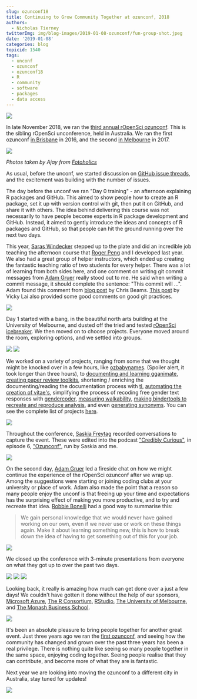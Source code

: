 ```yaml
---
slug: ozunconf18
title: Continuing to Grow Community Together at ozunconf, 2018
authors:
  - Nicholas Tierney
twitterImg: img/blog-images/2019-01-08-ozunconf/fun-group-shot.jpeg
date: '2019-01-08'
categories: blog
topicid: 1540
tags:
  - unconf
  - ozunconf
  - ozunconf18
  - R
  - community
  - software
  - packages
  - data access
---
```


![](/img/blog-images/2019-01-08-ozunconf/melb-logo.png)

In late November 2018, we ran the [third annual rOpenSci ozunconf](http://ozunconf18.ropensci.org). This is the sibling rOpenSci unconference, held in Australia. We ran the first ozunconf [in Brisbane](https://ropensci.org/blog/2016/06/16/au-unconf) in 2016, and the second [in Melbourne](https://ropensci.org/blog/2017/10/31/ozunconf2017) in 2017.

![](/img/blog-images/2019-01-08-ozunconf/adam-anna-sarah.jpeg)

_Photos taken by Ajay from [Fotoholics](https://www.fotoholics.org/)_

As usual, before the unconf, we started discussion on [GitHub issue threads](https://github.com/ropensci/ozunconf18/issues), 
and the excitement was building with the number of issues.

The day before the unconf we ran "Day 0 training" - an afternoon explaining R packages and GitHub. This aimed to show people how to create an R package, set it up with version control with git, then put it on GitHub, and share it with others. The idea behind delivering this course was not necessarily to have people become experts in R package development and GitHub. Instead, it aimed to gently introduce the ideas and concepts of R packages and GitHub, so that people can hit the ground running over the next two days.

This year, [Saras Windecker](https://twitter.com/smwindecker) stepped up to the plate and did an incredible job teaching the afternoon course that [Roger Peng](https://twitter.com/rdpeng) and I developed last year. We also had a great group of helper instructors, which ended up creating the fantastic teaching ratio of two students for every helper. There was a lot of learning from both sides here, and one comment on writing git commit messages from [Adam Gruer](https://twitter.com/AdamGruer) really stood out to me. He said when writing a commit message, it should complete the sentence: "This commit will ...". Adam found this comment from [blog post](https://chris.beams.io/posts/git-commit/) by Chris Beams. [This post](https://vickylai.com/verbose/git-commit-practices-your-future-self-will-thank-you-for/) by Vicky Lai also provided some good comments on good git practices.

![](/img/blog-images/2019-01-08-ozunconf/saras-felix-miles.jpeg)

Day 1 started with a bang, in the beautiful north arts building at the University of Melbourne, and dusted off the tried and tested [rOpenSci icebreaker](https://ropensci.org/blog/2018/11/01/icebreaker/). We then moved on to choose projects. Everyone moved around the room, exploring options, and we settled into groups.

![](/img/blog-images/2019-01-08-ozunconf/amy-thomas-mark-nick-laura-mike.jpeg)
![](/img/blog-images/2019-01-08-ozunconf/anna-saskia-robbie.jpeg)

We worked on a variety of projects, ranging from some that we thought might be knocked over in a few hours, like [ozbabynames](https://github.com/ropenscilabs/ozbabynames). (Spoiler alert, it took longer than three hours), to [documenting and learning gganimate](https://github.com/ropenscilabs/learngganimate), [creating paper review toolkits](https://github.com/ropenscilabs/reviewer), shortening / enriching the documenting/reading the documentation process with [tl](https://github.com/ropenscilabs/tl), [automating the creation of vitae's](https://github.com/ropenscilabs/vitae), simplifying the process of recoding free gender text responses with [gendercoder](https://github.com/ropenscilabs/gendercoder), [measuring walkability](https://github.com/ropenscilabs/rwalkable), [making bindertools to recreate and reproduce analysis](https://github.com/ropenscilabs/bindertools), and even [generating synonyms](https://github.com/ropenscilabs/syn). You can see the complete list of projects [here](http://ozunconf18.ropensci.org/projects/).

![](/img/blog-images/2019-01-08-ozunconf/mitch-rob-emi.jpeg)

Throughout the conference, [Saskia Freytag](https://twitter.com/trashystats) recorded conversations to capture the event. These were edited into the podcast ["Credibly Curious"](https://soundcloud.com/crediblycurious), in episode 6, ["Ozunconf"](https://soundcloud.com/crediblycurious/episode-6-oz-unconf), run by Saskia and me.

![](/img/blog-images/2019-01-08-ozunconf/jess-saskia.jpeg)

On the second day, [Adam Gruer](https://twitter.com/AdamGruer) led a fireside chat on how we might continue the experience of the rOpenSci ozunconf after we wrap up. Among the suggestions were starting or joining coding clubs at your university or place of work. Adam also made the point that a reason so many people enjoy the unconf is that freeing up your time and expectations has the surprising effect of making you more productive, and to try and recreate that idea. [Robbie Bonelli](https://twitter.com/robbie_bonelli) had a good way to summarise this:

> We gain personal knowledge that we would never have gained working on our own, even if we never use or work on these things again. Make it about learning something new, this is how to break down the idea of having to get something out of this for your job.

![](/img/blog-images/2019-01-08-ozunconf/danielle-robbie.jpeg)

We closed up the conference with 3-minute presentations from everyone on what they got up to over the past two days. 

![](/img/blog-images/2019-01-08-ozunconf/thomas-dan-mathew.jpeg)
![](/img/blog-images/2019-01-08-ozunconf/roni-peggy.jpeg)
![](/img/blog-images/2019-01-08-ozunconf/group-watching-pres.jpeg)

Looking back, it really is amazing how much can get done over a just a few days!  We couldn't have gotten it done without the help of our sponsors, [Microsoft Azure](https://azure.microsoft.com/en-us/), [The R Consortium](https://www.r-consortium.org/), [RStudio](https://rstudio.com), [The University of Melbourne](https://www.unimelb.edu.au/), and [The Monash Business School](https://www.monash.edu/business).

![](/img/blog-images/2019-01-08-ozunconf/saskia.jpeg)

It's been an absolute pleasure to bring people together for another great event. Just three years ago we ran the [first ozunconf](https://ropensci.org/blog/2016/06/16/au-unconf/), and seeing how the community has changed and grown over the past three years has been a real privilege. There is nothing quite like seeing so many people together in the same space, enjoying coding together. Seeing people realise that they can contribute, and become more of what they are is fantastic.

Next year we are looking into moving the ozunconf to a different city in Australia, stay tuned for updates!

![](/img/blog-images/2019-01-08-ozunconf/fun-group-shot.jpeg)


